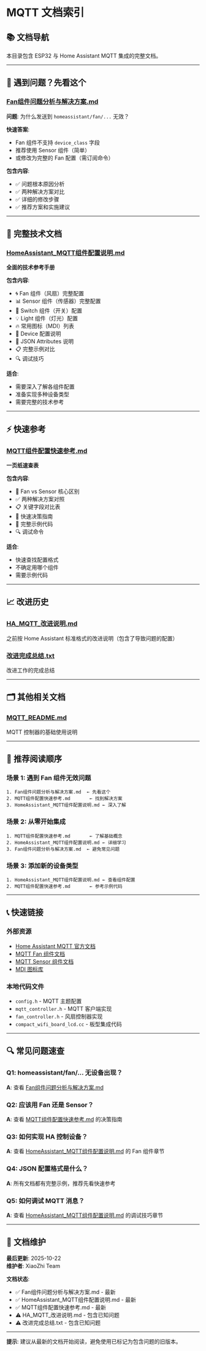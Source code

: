 # MQTT 文档索引

## 📚 文档导航

本目录包含 ESP32 与 Home Assistant MQTT 集成的完整文档。

---

## 🔴 遇到问题？先看这个

### [Fan组件问题分析与解决方案.md](Fan组件问题分析与解决方案.md)

**问题**: 为什么发送到 `homeassistant/fan/...` 无效？

**快速答案**:
- Fan 组件不支持 `device_class` 字段
- 推荐使用 Sensor 组件（简单）
- 或修改为完整的 Fan 配置（需订阅命令）

**包含内容**:
- ✅ 问题根本原因分析
- ✅ 两种解决方案对比
- ✅ 详细的修改步骤
- ✅ 推荐方案和实施建议

---

## 📖 完整技术文档

### [HomeAssistant_MQTT组件配置说明.md](HomeAssistant_MQTT组件配置说明.md)

**全面的技术参考手册**

**包含内容**:
- 🌀 Fan 组件（风扇）完整配置
- 📊 Sensor 组件（传感器）完整配置
- 🔌 Switch 组件（开关）配置
- 💡 Light 组件（灯光）配置
- 🔥 常用图标（MDI）列表
- 📡 Device 配置说明
- 🎨 JSON Attributes 说明
- 📋 完整示例对比
- 🔍 调试技巧

**适合**:
- 需要深入了解各组件配置
- 准备实现多种设备类型
- 需要完整的技术参考

---

## ⚡ 快速参考

### [MQTT组件配置快速参考.md](MQTT组件配置快速参考.md)

**一页纸速查表**

**包含内容**:
- 🎯 Fan vs Sensor 核心区别
- ✅ 两种解决方案对照
- 📋 关键字段对比表
- 🚀 快速决策指南
- 📝 完整示例代码
- 🔍 调试命令

**适合**:
- 快速查找配置格式
- 不确定用哪个组件
- 需要示例代码

---

## 📈 改进历史

### [HA_MQTT_改进说明.md](HA_MQTT_改进说明.md)

之前按 Home Assistant 标准格式的改进说明（包含了导致问题的配置）

### [改进完成总结.txt](改进完成总结.txt)

改进工作的完成总结

---

## 🗂️ 其他相关文档

### [MQTT_README.md](MQTT_README.md)

MQTT 控制器的基础使用说明

---

## 🎯 推荐阅读顺序

### 场景 1: 遇到 Fan 组件无效问题
```
1. Fan组件问题分析与解决方案.md  ← 先看这个
2. MQTT组件配置快速参考.md       ← 找到解决方案
3. HomeAssistant_MQTT组件配置说明.md ← 深入了解
```

### 场景 2: 从零开始集成
```
1. MQTT组件配置快速参考.md       ← 了解基础概念
2. HomeAssistant_MQTT组件配置说明.md ← 详细学习
3. Fan组件问题分析与解决方案.md  ← 避免常见问题
```

### 场景 3: 添加新的设备类型
```
1. HomeAssistant_MQTT组件配置说明.md ← 查看组件配置
2. MQTT组件配置快速参考.md       ← 参考示例代码
```

---

## 📞 快速链接

### 外部资源

- [Home Assistant MQTT 官方文档](https://www.home-assistant.io/integrations/mqtt/)
- [MQTT Fan 组件文档](https://www.home-assistant.io/integrations/fan.mqtt/)
- [MQTT Sensor 组件文档](https://www.home-assistant.io/integrations/sensor.mqtt/)
- [MDI 图标库](https://pictogrammers.com/library/mdi/)

### 本地代码文件

- `config.h` - MQTT 主题配置
- `mqtt_controller.h` - MQTT 客户端实现
- `fan_controller.h` - 风扇控制器实现
- `compact_wifi_board_lcd.cc` - 板型集成代码

---

## 🔍 常见问题速查

### Q1: homeassistant/fan/... 无设备出现？
**A**: 查看 [Fan组件问题分析与解决方案.md](Fan组件问题分析与解决方案.md)

### Q2: 应该用 Fan 还是 Sensor？
**A**: 查看 [MQTT组件配置快速参考.md](MQTT组件配置快速参考.md) 的决策指南

### Q3: 如何实现 HA 控制设备？
**A**: 查看 [HomeAssistant_MQTT组件配置说明.md](HomeAssistant_MQTT组件配置说明.md) 的 Fan 组件章节

### Q4: JSON 配置格式是什么？
**A**: 所有文档都有完整示例，推荐先看快速参考

### Q5: 如何调试 MQTT 消息？
**A**: 查看 [HomeAssistant_MQTT组件配置说明.md](HomeAssistant_MQTT组件配置说明.md) 的调试技巧章节

---

## 📝 文档维护

**最后更新**: 2025-10-22  
**维护者**: XiaoZhi Team

**文档状态**:
- ✅ Fan组件问题分析与解决方案.md - 最新
- ✅ HomeAssistant_MQTT组件配置说明.md - 最新
- ✅ MQTT组件配置快速参考.md - 最新
- ⚠️ HA_MQTT_改进说明.md - 包含已知问题
- ⚠️ 改进完成总结.txt - 包含已知问题

---

**提示**: 建议从最新的文档开始阅读，避免使用已标记为包含问题的旧版本。

